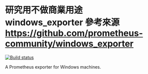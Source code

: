 # 研究用不做商業用途  windows_exporter 參考來源 https://github.com/prometheus-community/windows_exporter

[![Build status](https://ci.appveyor.com/api/projects/status/xoym3fftr7giasiw/branch/master?svg=true)](https://ci.appveyor.com/project/prometheus-community/windows-exporter)

A Prometheus exporter for Windows machines.

